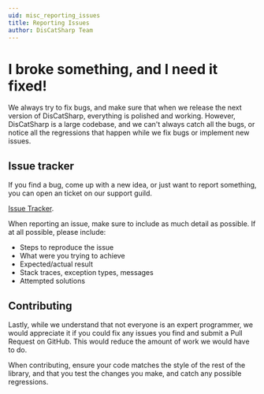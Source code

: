 ```yaml
---
uid: misc_reporting_issues
title: Reporting Issues
author: DisCatSharp Team
---
```


# I broke something, and I need it fixed!

We always try to fix bugs, and make sure that when we release the next version of DisCatSharp, everything is polished and
working. However, DisCatSharp is a large codebase, and we can't always catch all the bugs, or notice all the regressions
that happen while we fix bugs or implement new issues.

## Issue tracker

If you find a bug, come up with a new idea, or just want to report something, you can open an ticket on our support guild.

[Issue Tracker](https://aitsys.dev/project/view/1/ "DisCatSharp Issues").

When reporting an issue, make sure to include as much detail as possible. If at all possible, please include:

-   Steps to reproduce the issue
-   What were you trying to achieve
-   Expected/actual result
-   Stack traces, exception types, messages
-   Attempted solutions

## Contributing

Lastly, while we understand that not everyone is an expert programmer, we would appreciate it if you could fix any issues you
find and submit a Pull Request on GitHub. This would reduce the amount of work we would have to do.

When contributing, ensure your code matches the style of the rest of the library, and that you test the changes you make, and
catch any possible regressions.

